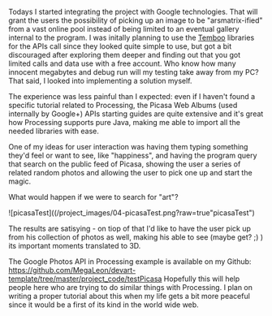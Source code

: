 Todays I started integrating the project with Google technologies. That will grant the users the possibility of picking up an image to be "arsmatrix-ified" from a vast online pool instead of being limited to an eventual gallery internal to the program.
I was initally planning to use the [Temboo](https://temboo.com/ "Temboo") libraries for the APIs call since they looked quite simple to use, but got a bit discouraged after exploring them deeper and finding out that you got limited calls and data use with a free account. Who know how many innocent megabytes and debug run will my testing take away from my PC? That said, I looked into implementing a solution myself.

The experience was less painful than I expected: even if I haven't found a specific tutorial related to Processing, the Picasa Web Albums (used internally by Google+) APIs starting guides are quite extensive and it's great how Processing supports pure Java, making me able to import all the needed libraries with ease.

One of my ideas for user interaction was having them typing something they'd feel or want to see, like "happiness", and having the program query that search on the public feed of Picasa, showing the user a series of related random photos and allowing the user to pick one up and start the magic.

What would happen if we were to search for "art"?

![picasaTest]((/project_images/04-picasaTest.png?raw=true"picasaTest")

The results are satisying - on tiop of that I'd like to have the user pick up from his collection of photos as well, making his able to see (maybe get? ;) ) its important moments translated to 3D.

The Google Photos API in Processing example is available on my Github: https://github.com/MegaLeon/devart-template/tree/master/project_code/testPicasa
Hopefully this will help people here who are trying to do similar things with Processing. I plan on writing a proper tutorial about this when my life gets a bit more peaceful since it would be a first of its kind in the world wide web.
